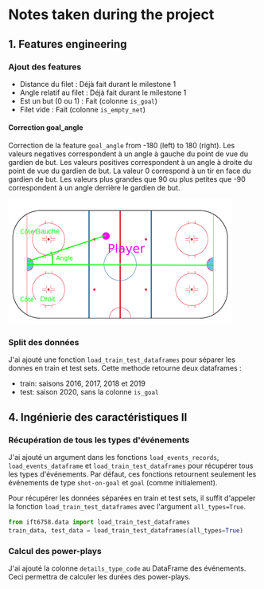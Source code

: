 # Notes taken during the project

## 1. Features engineering

### Ajout des features

- Distance du filet : Déjà fait durant le milestone 1
- Angle relatif au filet : Déjà fait durant le milestone 1
- Est un but (0 ou 1) : Fait (colonne `is_goal`)
- Filet vide : Fait (colonne `is_empty_net`)

#### Correction goal_angle

Correction de la feature `goal_angle` from -180 (left) to 180 (right).
Les valeurs negatives correspondent à un angle à gauche du point de vue du gardien de but.
Les valeurs positives correspondent à un angle à droite du point de vue du gardien de but.
La valeur 0 correspond à un tir en face du gardien de but.
Les valeurs plus grandes que 90 ou plus petites que -90 correspondent à un angle derrière le gardien de but.

![player_to_goal.png](player_to_goal.png)

### Split des données

J'ai ajouté une fonction `load_train_test_dataframes` pour séparer les donnes en train et test sets.
Cette methode retourne deux dataframes :

- train: saisons 2016, 2017, 2018 et 2019
- test: saison 2020, sans la colonne `is_goal`


## 4. Ingénierie des caractéristiques II

### Récupération de tous les types d'événements

J'ai ajouté un argument dans les fonctions `load_events_records`, `load_events_dataframe` et `load_train_test_dataframes`
pour récupérer tous les types d'événements.
Par défaut, ces fonctions retournent seulement les événements de type `shot-on-goal` et `goal` (comme initialement).

Pour récupérer les données séparées en train et test sets, il suffit d'appeler la fonction `load_train_test_dataframes`
avec l'argument `all_types=True`.

```python
from ift6758.data import load_train_test_dataframes
train_data, test_data = load_train_test_dataframes(all_types=True)
```

### Calcul des power-plays

J'ai ajouté la colonne `details_type_code` au DataFrame des événements.
Ceci permettra de calculer les durées des power-plays.
